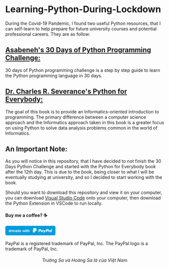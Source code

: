 # Learning-Python-During-Lockdown
During the Covid-19 Pandemic, I found two useful Python resources, that I can self-learn to help prepare for future university courses and potential professional careers. They are as follow:
## [Asabeneh's 30 Days of Python Programming Challenge:](https://github.com/Asabeneh/30-Days-Of-Python)
  30 days of Python programming challenge is a step by step guide to learn the Python programming language in 30 days. 
## [Dr. Charles R. Severance's Python for Everybody:](https://www.py4e.com/book.php)
  The goal of this book is to provide an Informatics-oriented introduction to programming. The primary difference between a computer science approach and the Informatics approach taken in this book is a greater focus on using Python to solve data analysis problems common in the world of Informatics.
## An Important Note:
  As you will notice in this repository, that I have decided to not finish the 30 Days Python Challenge and started with the Python for Everybody book after the 12th day. This is due to the book, being closer to what I will be eventually studying at university, and so I decided to start working with the book. 
  
  Should you want to download this repository and view it on your computer, you can download [Visual Studio Code](https://code.visualstudio.com) onto your computer, then download the Python Extension in VSCode to run locally.
  
#### Buy me a coffee? ☕️
  <a href="https://www.paypal.me/thientran2702"><img src="blue.svg" height="30"></a>  
<p>PayPal is a registered trademark of PayPal, Inc. The PayPal logo is a trademark of PayPal, Inc.</p>

###### <p align="center"> Trường Sa và Hoàng Sa là của Việt Nam.</p>
